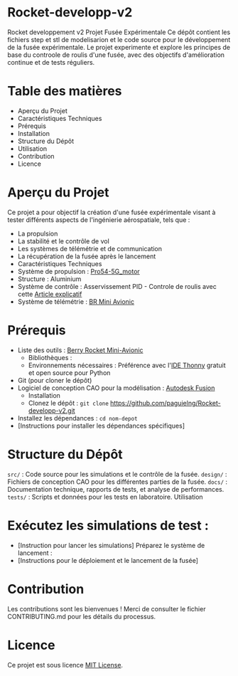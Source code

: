 # Rocket-developp-v2
Rocket developpement v2
Projet Fusée Expérimentale
Ce dépôt contient les fichiers step et stl de modelisarion et le code source pour le développement de la fusée expérimentale. Le projet experimente et explore les principes de base du controole de roulis d'une fusée, avec des objectifs d'amélioration continue et de tests réguliers.

# Table des matières
- Aperçu du Projet
- Caractéristiques Techniques
- Prérequis
- Installation
- Structure du Dépôt
- Utilisation
- Contribution
- Licence
# Aperçu du Projet
Ce projet a pour objectif la création d'une fusée expérimentale visant à tester différents aspects de l'ingénierie aérospatiale, tels que :

* La propulsion
* La stabilité et le contrôle de vol
* Les systèmes de télémétrie et de communication
* La récupération de la fusée après le lancement
* Caractéristiques Techniques
* Système de propulsion : [Pro54-5G_motor](http://logiqueformelle.free.fr/eti-aerospatial/doc/propulseurs_spatial_BARASINGA.pdf)
* Structure : Aluminium
* Système de contrôle : Asservissement PID - Controle de roulis avec cette [Article explicatif](https://www.firediy.fr/article/asservissement-pid-drone-ch-8)
* Système de télémétrie : [BR Mini Avionic](https://berryrocket.com/wiki/BR_Mini_Avionic)

# Prérequis
- Liste des outils : [Berry Rocket Mini-Avionic](https://berryrocket.com/wiki/BR_Mini_Avionic)
  - Bibliothèques :
  - Environnements nécessaires : Préférence avec l'[IDE Thonny](https://thonny.org/)  gratuit et open source pour Python
- Git (pour cloner le dépôt)
- Logiciel de conception CAO pour la modélisation : [Autodesk Fusion](https://www.autodesk.com/products/fusion-360/overview?term=1-YEAR&tab=subscription&plc=FSN#top)
  - Installation
  - Clonez le dépôt : `git clone` https://github.com/paguielng/Rocket-developp-v2.git
- Installez les dépendances : `cd nom-depot`
- [Instructions pour installer les dépendances spécifiques]
# Structure du Dépôt
  `src/` : Code source pour les simulations et le contrôle de la fusée.
  `design/` : Fichiers de conception CAO pour les différentes parties de la fusée.
  `docs/` : Documentation technique, rapports de tests, et analyse de performances.
  `tests/` : Scripts et données pour les tests en laboratoire.
Utilisation
# Exécutez les simulations de test :
- [Instruction pour lancer les simulations]
Préparez le système de lancement :
- [Instructions pour le déploiement et le lancement de la fusée]

# Contribution
Les contributions sont les bienvenues ! Merci de consulter le fichier CONTRIBUTING.md pour les détails du processus.

# Licence
Ce projet est sous licence [MIT License](https://fr.wikipedia.org/wiki/Licence_MIT).



